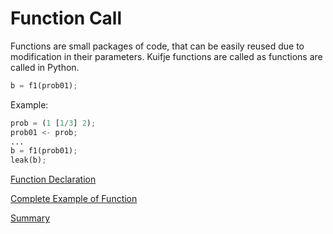 # Function Call

Functions are small packages of code, that can be easily reused due to modification in their parameters.
Kuifje functions are called as functions are called in Python.
```python
b = f1(prob01);
```

Example:
```python
prob = (1 [1/3] 2);
prob01 <- prob;
...
b = f1(prob01);
leak(b);
```

[Function Declaration](https://github.com/gleisonsdm/Kuifje-Documentation/blob/main/Chapter%2006/Function%20Declaration.md)

[Complete Example of Function](https://github.com/gleisonsdm/Kuifje-Documentation/blob/main/Chapter%2006/Function%20Complete.md)

[Summary](https://github.com/gleisonsdm/Kuifje-Documentation)

